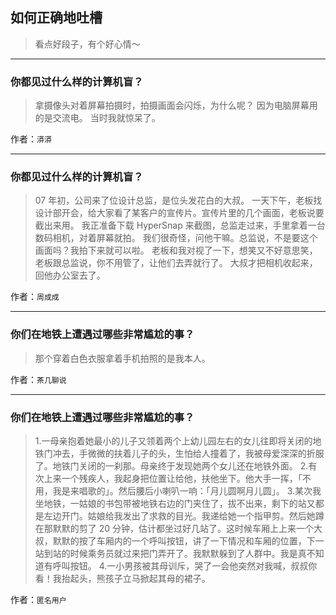 ## 如何正确地吐槽

> 看点好段子，有个好心情～


 
---

### 你都见过什么样的计算机盲？

> 拿摄像头对着屏幕拍摄时，拍摄画面会闪烁，为什么呢？
> 因为电脑屏幕用的是交流电。
> 当时我就惊呆了。


作者：`漭漭`

---

### 你都见过什么样的计算机盲？

> 07 年初，公司来了位设计总监，是位头发花白的大叔。
> 一天下午，老板找设计部开会，给大家看了某客户的宣传片。宣传片里的几个画面，老板说要截出来用。
> 我正准备下载 HyperSnap 来截图，总监走过来，手里拿着一台数码相机，对着屏幕就拍。
> 我们很奇怪，问他干嘛。总监说，不是要这个画面吗？我拍下来就可以啦。
> 老板和我对视了一下，想笑又不好意思笑，老板跟总监说，你不用管了，让他们去弄就行了。
> 大叔才把相机收起来，回他办公室去了。


作者：`周成成`

---

### 你们在地铁上遭遇过哪些非常尴尬的事？

> 那个穿着白色衣服拿着手机拍照的是我本人。


作者：`茶几聊说`

---

### 你们在地铁上遭遇过哪些非常尴尬的事？

> 1.一母亲抱着她最小的儿子又领着两个上幼儿园左右的女儿往即将关闭的地铁门冲去，手微微的扶着儿子的头，生怕给人撞着了，我被母爱深深的折服了。地铁门关闭的一刹那。母亲终于发现她两个女儿还在地铁外面。
> 2.有次上来一个残疾人，我起身把位置让给他，扶他坐下。他大手一挥，「不用，我是来唱歌的」。然后腰后小喇叭一响：「月儿圆啊月儿圆」。
> 3.某次我坐地铁，一姑娘的书包带被地铁右边的门夹住了，拔不出来，剩下的站又都是左边开门。姑娘给我发出了求救的目光。我递给她一个指甲剪。然后她蹲在那默默的剪了 20 分钟，估计都坐过好几站了。这时候车厢上上来一个大叔，默默的按了车厢内的一个呼叫按钮，讲了一下情况和车厢的位置，下一站到站的时候乘务员就过来把门弄开了。我默默躲到了人群中。我是真不知道有呼叫按钮。
> 4.一小男孩被其母训斥，哭了一会他突然对我喊，叔叔你看！我抬起头，熊孩子立马掀起其母的裙子。


作者：`匿名用户`